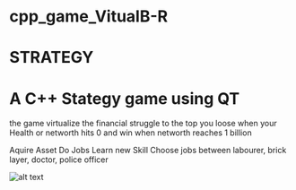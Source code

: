 # cpp_game_VitualB-R
# STRATEGY
# A C++ Stategy game using QT 

the game virtualize the financial struggle to the top you loose when your Health or networth hits 0 and win when networth reaches 1 billion

Aquire Asset
Do Jobs
Learn new Skill
Choose jobs between labourer, brick layer, doctor, police officer

![alt text](https://github.com/ib-Jkid/cpp_game_VitualB-R/images/screenshot3.png?raw=true)
